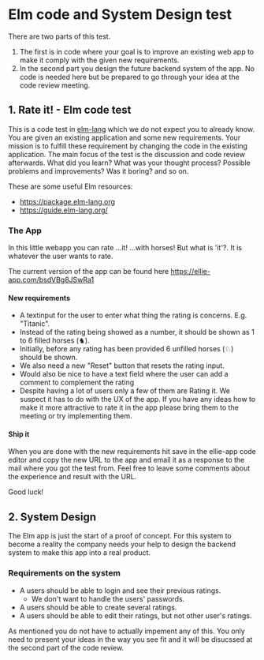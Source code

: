 # Elm code and System Design test

There are two parts of this test. 
1. The first is in code where your goal is to improve an existing web app to make it comply with the given new requirements.
2. In the second part you design the future backend system of the app. No code is needed here but be prepared to go through your idea at the code review meeting.

## 1. Rate it! - Elm code test

This is a code test in [elm-lang](http://elm-lang.org/) which we do not expect you to already know. You are given an existing application and some new requirements.
Your mission is to fulfill these requirement by changing the code in the existing application.
The main focus of the test is the discussion and code review afterwards.
What did you learn? What was your thought process? Possible problems and improvements? Was it boring? and so on.

These are some useful Elm resources:

- https://package.elm-lang.org
- https://guide.elm-lang.org/

### The App

In this little webapp you can rate ...it! ...with horses! But what is 'it'?. It is whatever the user wants to rate.

The current version of the app can be found here https://ellie-app.com/bsdVBg8JSwRa1

#### New requirements

- A textinput for the user to enter what thing the rating is concerns. E.g. "Titanic".
- Instead of the rating being showed as a number, it should be shown as 1 to 6 filled horses (♞).
- Initially, before any rating has been provided 6 unfilled horses (♘) should be shown.
- We also need a new "Reset" button that resets the rating input.
- Would also be nice to have a text field where the user can add a comment to complement the rating
- Despite having a lot of users only a few of them are Rating it. We suspect it has to do with the UX of the app. If you have any ideas how to make it more attractive to rate it in the app please bring them to the meeting or try implementing them.

#### Ship it

When you are done with the new requirements hit save in the ellie-app code editor and copy the new URL to the app and email it as a response to the mail where you got the test from. Feel free to leave some comments about the experience and result with the URL.

Good luck!

## 2. System Design

The Elm app is just the start of a proof of concept. For this system to become a reality the company needs your help to design the backend system to make this app into a real product.

### Requirements on the system

* A users should be able to login and see their previous ratings.
  - We don't want to handle the users' passwords.
* A users should be able to create several ratings.
* A users should be able to edit their ratings, but not other user's ratings.

As mentioned you do not have to actually impement any of this. You only need to present your ideas in the way you see fit and it will be disucssed at the second part of the code review.

